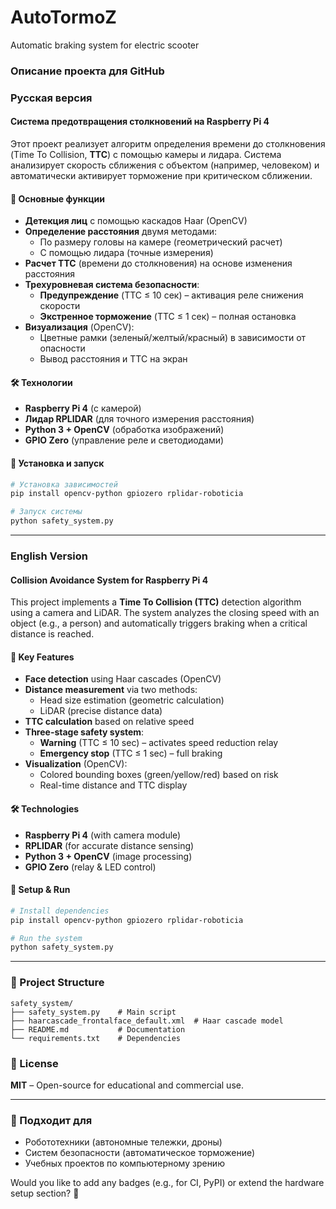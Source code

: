 # AutoTormoZ
Automatic braking system for electric scooter
### **Описание проекта для GitHub**  

### **Русская версия**  

#### **Система предотвращения столкновений на Raspberry Pi 4**  
Этот проект реализует алгоритм определения времени до столкновения (Time To Collision, **TTC**) с помощью камеры и лидара. Система анализирует скорость сближения с объектом (например, человеком) и автоматически активирует торможение при критическом сближении.  

#### **📌 Основные функции**  
- **Детекция лиц** с помощью каскадов Haar (OpenCV)  
- **Определение расстояния** двумя методами:  
  - По размеру головы на камере (геометрический расчет)  
  - С помощью лидара (точные измерения)  
- **Расчет TTC** (времени до столкновения) на основе изменения расстояния  
- **Трехуровневая система безопасности**:  
  - **Предупреждение** (TTC ≤ 10 сек) – активация реле снижения скорости  
  - **Экстренное торможение** (TTC ≤ 1 сек) – полная остановка  
- **Визуализация** (OpenCV):  
  - Цветные рамки (зеленый/желтый/красный) в зависимости от опасности  
  - Вывод расстояния и TTC на экран  

#### **🛠 Технологии**  
- **Raspberry Pi 4** (с камерой)  
- **Лидар RPLIDAR** (для точного измерения расстояния)  
- **Python 3 + OpenCV** (обработка изображений)  
- **GPIO Zero** (управление реле и светодиодами)  

#### **🚀 Установка и запуск**  
```bash
# Установка зависимостей  
pip install opencv-python gpiozero rplidar-roboticia  

# Запуск системы  
python safety_system.py  
```  

---

### **English Version**  

#### **Collision Avoidance System for Raspberry Pi 4**  
This project implements a **Time To Collision (TTC)** detection algorithm using a camera and LiDAR. The system analyzes the closing speed with an object (e.g., a person) and automatically triggers braking when a critical distance is reached.  

#### **📌 Key Features**  
- **Face detection** using Haar cascades (OpenCV)  
- **Distance measurement** via two methods:  
  - Head size estimation (geometric calculation)  
  - LiDAR (precise distance data)  
- **TTC calculation** based on relative speed  
- **Three-stage safety system**:  
  - **Warning** (TTC ≤ 10 sec) – activates speed reduction relay  
  - **Emergency stop** (TTC ≤ 1 sec) – full braking  
- **Visualization** (OpenCV):  
  - Colored bounding boxes (green/yellow/red) based on risk  
  - Real-time distance and TTC display  

#### **🛠 Technologies**  
- **Raspberry Pi 4** (with camera module)  
- **RPLIDAR** (for accurate distance sensing)  
- **Python 3 + OpenCV** (image processing)  
- **GPIO Zero** (relay & LED control)  

#### **🚀 Setup & Run**  
```bash
# Install dependencies  
pip install opencv-python gpiozero rplidar-roboticia  

# Run the system  
python safety_system.py  
```  

---

### **📂 Project Structure**  
```
safety_system/  
├── safety_system.py    # Main script  
├── haarcascade_frontalface_default.xml  # Haar cascade model  
├── README.md           # Documentation  
└── requirements.txt    # Dependencies  
```  

### **📜 License**  
**MIT** – Open-source for educational and commercial use.  

---

### **📌 Подходит для**  
- Робототехники (автономные тележки, дроны)  
- Систем безопасности (автоматическое торможение)  
- Учебных проектов по компьютерному зрению  

Would you like to add any badges (e.g., for CI, PyPI) or extend the hardware setup section? 🚀
